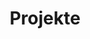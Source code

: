 ---
title: "Projekte"
groupByYear: false
showHero: false
showDate: false
cardView: false
heroStyle: "background" # valid options: basic, big, background, thumbAndBackground
---